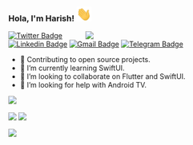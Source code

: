 ### Hola, I'm Harish! <img src="https://raw.githubusercontent.com/ABSphreak/ABSphreak/master/gifs/Hi.gif" width="30px">

<img align="right" src="https://media.giphy.com/media/E89xxATM4iZoPdr6Tb/giphy.gif" width="350px" />


[![Twitter Badge](https://img.shields.io/badge/-@theflutterboi-1ca0f1?style=for-the-badge&labelColor=1ca0f1&logo=twitter&logoColor=white)](https://twitter.com/theflutterboi)
[![Linkedin Badge](https://img.shields.io/badge/-Harish_Anbalagan-blue?style=for-the-badge&logo=Linkedin&logoColor=white)](https://www.linkedin.com/in/harishanbalagan/)
[![Gmail Badge](https://img.shields.io/badge/-harishanbalagandev@gmail.com-c14438?style=for-the-badge&logo=Gmail&logoColor=white)](mailto:harishanbalagandev@gmail.com)
[![Telegram Badge](https://img.shields.io/badge/-Harishwarrior-grey?style=for-the-badge&logo=Telegram&logoColor=white)](https://t.me/Harishwarrior)

- 🔭 Contributing to open source projects.
- 🌱 I’m currently learning SwiftUI.
- 👯 I’m looking to collaborate on Flutter and SwiftUI.
- 🤔 I’m looking for help with Android TV.

![](https://komarev.com/ghpvc/?username=harishwarrior)

![](https://github-profile-summary-cards.vercel.app/api/cards/repos-per-language?username=Harishwarrior&theme=nord_dark)
![](https://github-profile-summary-cards.vercel.app/api/cards/stats?username=Harishwarrior&theme=nord_dark)

![](https://github-profile-summary-cards.vercel.app/api/cards/profile-details?username=Harishwarrior&theme=nord_dark)

